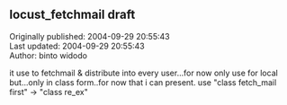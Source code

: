 ## locust_fetchmail draft  
Originally published: 2004-09-29 20:55:43  
Last updated: 2004-09-29 20:55:43  
Author: binto widodo  
  
it use to fetchmail & distribute into every user...for now only use for local
but...only in class form..for now that i can present.
use "class fetch_mail first" -> "class re_ex"